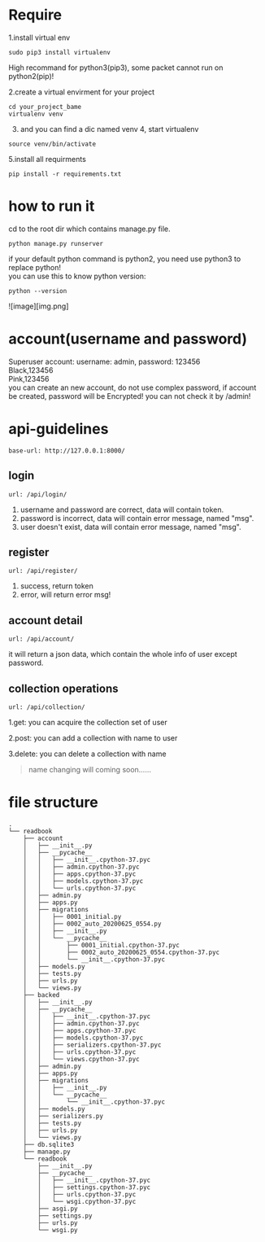
# Require
1.install virtual env
```
sudo pip3 install virtualenv
```
High recommand for python3(pip3), some packet cannot run on python2(pip)! 

2.create a virtual envirment for your project
```
cd your_project_bame
virtualenv venv
```
3. and you can find a dic named venv 
4, start virtualenv
```
source venv/bin/activate
```
5.install all requirments
```
pip install -r requirements.txt
```

# how to run it
cd to the root dir which contains manage.py file.<br>
```
python manage.py runserver
```
if your default python command is python2, you need use python3 to replace python!<br>
you can use this to know python version:
```
python --version
```

![image][img.png]

# account(username and password)
Superuser account: username: admin, password: 123456<br>
Black,123456<br>
Pink,123456<br>
you can create an new account, do not use complex password, if account be created, password will be Encrypted! you can not check it by /admin!

# api-guidelines
```
base-url: http://127.0.0.1:8000/
```
## login
```
url: /api/login/
```
1. username and password are correct, data will contain token.
2. password is incorrect, data will contain error message, named "msg".
3. user doesn't exist, data will contain error message, named "msg".

## register
```
url: /api/register/
```
1. success, return token
2. error, will return error msg!

## account detail
```
url: /api/account/
```
it will return a json data, which contain the whole info of user except password.

## collection operations
```
url: /api/collection/
```
1.get:
you can acquire the collection set of user

2.post:
you can add a collection with name to user

3.delete:
you can delete a collection with name

>name changing will coming soon……

# file structure
```
.
└── readbook
    ├── account
    │   ├── __init__.py
    │   ├── __pycache__
    │   │   ├── __init__.cpython-37.pyc
    │   │   ├── admin.cpython-37.pyc
    │   │   ├── apps.cpython-37.pyc
    │   │   ├── models.cpython-37.pyc
    │   │   └── urls.cpython-37.pyc
    │   ├── admin.py
    │   ├── apps.py
    │   ├── migrations
    │   │   ├── 0001_initial.py
    │   │   ├── 0002_auto_20200625_0554.py
    │   │   ├── __init__.py
    │   │   └── __pycache__
    │   │       ├── 0001_initial.cpython-37.pyc
    │   │       ├── 0002_auto_20200625_0554.cpython-37.pyc
    │   │       └── __init__.cpython-37.pyc
    │   ├── models.py
    │   ├── tests.py
    │   ├── urls.py
    │   └── views.py
    ├── backed
    │   ├── __init__.py
    │   ├── __pycache__
    │   │   ├── __init__.cpython-37.pyc
    │   │   ├── admin.cpython-37.pyc
    │   │   ├── apps.cpython-37.pyc
    │   │   ├── models.cpython-37.pyc
    │   │   ├── serializers.cpython-37.pyc
    │   │   ├── urls.cpython-37.pyc
    │   │   └── views.cpython-37.pyc
    │   ├── admin.py
    │   ├── apps.py
    │   ├── migrations
    │   │   ├── __init__.py
    │   │   └── __pycache__
    │   │       └── __init__.cpython-37.pyc
    │   ├── models.py
    │   ├── serializers.py
    │   ├── tests.py
    │   ├── urls.py
    │   └── views.py
    ├── db.sqlite3
    ├── manage.py
    └── readbook
        ├── __init__.py
        ├── __pycache__
        │   ├── __init__.cpython-37.pyc
        │   ├── settings.cpython-37.pyc
        │   ├── urls.cpython-37.pyc
        │   └── wsgi.cpython-37.pyc
        ├── asgi.py
        ├── settings.py
        ├── urls.py
        └── wsgi.py
```
